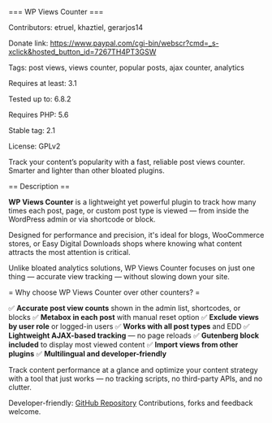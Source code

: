 === WP Views Counter ===

Contributors: etruel, khaztiel, gerarjos14

Donate link: https://www.paypal.com/cgi-bin/webscr?cmd=_s-xclick&hosted_button_id=7267TH4PT3GSW

Tags: post views, views counter, popular posts, ajax counter, analytics

Requires at least: 3.1

Tested up to: 6.8.2

Requires PHP: 5.6

Stable tag: 2.1

License: GPLv2


Track your content’s popularity with a fast, reliable post views counter. Smarter and lighter than other bloated plugins. 

== Description ==

**WP Views Counter** is a lightweight yet powerful plugin to track how many times each post, page, or custom post type is viewed — from inside the WordPress admin or via shortcode or block.

Designed for performance and precision, it's ideal for blogs, WooCommerce stores, or Easy Digital Downloads shops where knowing what content attracts the most attention is critical.

Unlike bloated analytics solutions, WP Views Counter focuses on just one thing — accurate view tracking — without slowing down your site.

= Why choose WP Views Counter over other counters? =

✅ **Accurate post view counts** shown in the admin list, shortcodes, or blocks
✅ **Metabox in each post** with manual reset option
✅ **Exclude views by user role** or logged-in users
✅ **Works with all post types** and EDD
✅ **Lightweight AJAX-based tracking** — no page reloads
✅ **Gutenberg block included** to display most viewed content
✅ **Import views from other plugins**
✅ **Multilingual and developer-friendly**

Track content performance at a glance and optimize your content strategy with a tool that just works — no tracking scripts, no third-party APIs, and no clutter.

Developer-friendly: [GitHub Repository](https://github.com/Etruel-Developments/wpecounter/issues)
Contributions, forks and feedback welcome.
